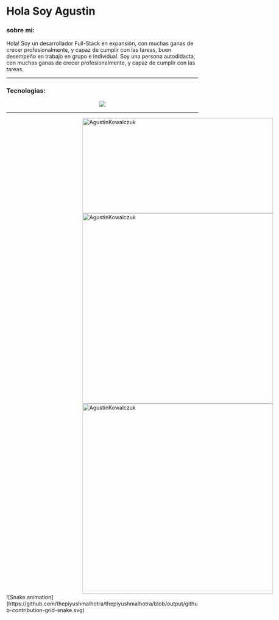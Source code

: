 <!-- ### Hi there 👋 -->
<!-- <image src="https://i.imgur.com/F5cKGN4.png" ></image> -->
<h1> Hola Soy Agustin</h1>
<h3> sobre mi: </h3>
<p>Hola! Soy un desarrollador Full-Stack en expansión, con muchas ganas de crecer profesionalmente, y capaz de cumplir con las tareas, buen desempeño en trabajo en grupo e individual. Soy una persona autodidacta, con muchas ganas de crecer profesionalmente, y capaz de cumplir con las tareas.</p>

<hr />
<h3>Tecnologias:</h3>
<!-- <h3>Aqui mi Cv:</h3>[CV-Agustin Kowalczuk.pdf](https://github.com/AgustinKowalczuk/AgustinKowalczuk/files/6918890/CV-Agustin.Kowalczuk.pdf) -->

<p align="center">
<img src="https://skillicons.dev/icons?i=js,html,css,express,git,jquery,materialui,mongodb,mysql,nodejs,postgres,postman,react,redux,sass,sequelize,vscode,vite,webpack,pug,bootstrap,bash,babel"/>
</p>
<hr width="100%"/>
<div>
  <img align="left" width="500" height="250"  hspace="200" src="https://github-readme-stats.vercel.app/api/top-langs?username=AgustinKowalczuk&show_icons=true&bg_color=202020&text_color=B9B9B9&locale=es&layout=compact" alt="AgustinKowalczuk" />
  <img align="left" width='500' hspace="200" src="https://github-readme-stats.vercel.app/api?username=AgustinKowalczuk&count_private=true&bg_color=202020&text_color=B9B9B9" alt="AgustinKowalczuk" />
  <img align="left" width='500' hspace="200" src="https://github-readme-streak-stats.herokuapp.com/?user=AgustinKowalczuk&show_icons=true&bg_color=202020&text_color=B9B9B9&theme=dark" alt="AgustinKowalczuk" />
</div>
  <!--   <hr width="100%"/> -->
<div>
![Snake animation](https://github.com/thepiyushmalhotra/thepiyushmalhotra/blob/output/github-contribution-grid-snake.svg)
</div>
